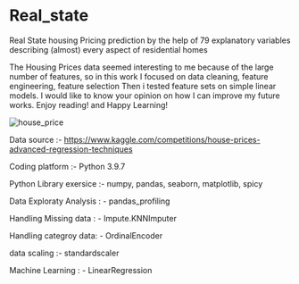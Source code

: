 # Real_state
Real State housing Pricing prediction by the help of 79 explanatory variables describing (almost) every aspect of residential homes

The Housing Prices data seemed interesting to me because of the large number of features, so in this work I focused on data cleaning, feature engineering, feature selection  Then i tested feature sets on simple linear models.
I would like to know your opinion on how I can improve my future works. Enjoy reading! and Happy Learning!

![house_price](https://user-images.githubusercontent.com/111516810/201014611-9d236c08-b505-4b3b-97bd-bc586a95e935.jpg)

Data source :- https://www.kaggle.com/competitions/house-prices-advanced-regression-techniques

Coding platform :- Python 3.9.7

Python Library exersice :- numpy, pandas, seaborn, matplotlib, spicy

Data Exploraty Analysis : - pandas_profiling

Handling Missing data : - Impute.KNNImputer

Handling categroy data: - OrdinalEncoder

data scaling :- standardscaler

Machine Learning : -  LinearRegression
